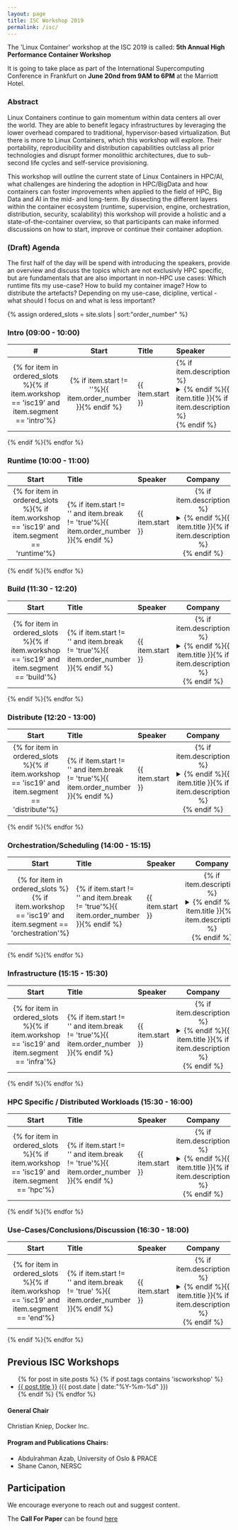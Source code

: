 ```yaml
---
layout: page
title: ISC Workshop 2019
permalink: /isc/
---
```


The 'Linux Container' workshop at the ISC 2019 is called: **5th Annual High Performance Container Workshop**

It is going to take place as part of the International Supercomputing Conference in Frankfurt on **June 20nd from 9AM to 6PM** at the Marriott Hotel.

### Abstract

Linux Containers continue to gain momentum within data centers all over the world.
They are able to benefit legacy infrastructures by leveraging the lower overhead compared
to traditional, hypervisor-based virtualization. But there is more to Linux Containers,
which this workshop will explore. Their portability, reproducibility and distribution
capabilities outclass all prior technologies and disrupt former monolithic architectures,
due to sub-second life cycles and self-service provisioning.

This workshop will outline the current state of Linux Containers in HPC/AI, what challenges
are hindering the adoption in HPC/BigData and how containers can foster
improvements when applied to the field of HPC, Big Data and AI in the mid- and long-term.
By dissecting the different layers within the container ecosystem (runtime, supervision, engine, orchestration, distribution, security, scalability) this workshop will provide a holistic and a state-of-the-container overview, so that participants can make informed discussions on how to start, improve or continue their container adoption.

### (Draft) Agenda
The first half of the day will be spend with introducing the speakers, provide an overview and discuss
the topics which are not exclusivly HPC specific, but are fundamentals that are also important in non-HPC use cases: Which runtime fits my use-case? How to build my container image? How to distribute the artefacts?
Depending on my use-case, dicipline, vertical - what should I focus on and what is less important?

{% assign ordered_slots = site.slots | sort:"order_number" %}

### Intro (09:00 - 10:00)

| # | Start |  Title                                   | Speaker             |    Company     |
|:--:|:-----:|:-----------------------------------------|:--------------------|:--------------:|
{% for item in ordered_slots %}{% if item.workshop == 'isc19' and item.segment == 'intro'%}| {% if item.start != ''%}{{ item.order_number }}{% endif %} | {{ item.start }} | {% if item.description %}<details><summary>{% endif %}{{ item.title }}{% if item.description %}</summary><div class="slot-tiny">{{ item.description }}</div></details>{% endif %} | {{ item.speakers }}  | {{ item.affiliation }} |
{% endif %}{% endfor %}

### Runtime (10:00 - 11:00)
| Start |  Title                                   | Speaker             |    Company     |
|:-----:|:-----------------------------------------|:--------------------|:--------------:|
{% for item in ordered_slots %}{% if item.workshop == 'isc19' and item.segment == 'runtime'%}| {% if item.start != '' and item.break != 'true'%}{{ item.order_number }}{% endif %} | {{ item.start }} | {% if item.description %}<details><summary>{% endif %}{{ item.title }}{% if item.description %}</summary><div class="slot-tiny">{{ item.description }}</div></details>{% endif %} | {{ item.speakers }}  | {{ item.affiliation }} |
{% endif %}{% endfor %}

### Build (11:30 - 12:20)
| Start |  Title                                   | Speaker             |    Company     |
|:-----:|:-----------------------------------------|:--------------------|:--------------:|
{% for item in ordered_slots %}{% if item.workshop == 'isc19' and item.segment == 'build'%}| {% if item.start != '' and item.break != 'true'%}{{ item.order_number }}{% endif %} | {{ item.start }} | {% if item.description %}<details><summary>{% endif %}{{ item.title }}{% if item.description %}</summary><div class="slot-tiny">{{ item.description }}</div></details>{% endif %} | {{ item.speakers }}  | {{ item.affiliation }} |
{% endif %}{% endfor %}

### Distribute (12:20 - 13:00)
| Start |  Title                                   | Speaker             |    Company     |
|:-----:|:-----------------------------------------|:--------------------|:--------------:|
{% for item in ordered_slots %}{% if item.workshop == 'isc19' and item.segment == 'distribute'%}| {% if item.start != '' and item.break != 'true'%}{{ item.order_number }}{% endif %} | {{ item.start }} | {% if item.description %}<details><summary>{% endif %}{{ item.title }}{% if item.description %}</summary><div class="slot-tiny">{{ item.description }}</div></details>{% endif %} | {{ item.speakers }}  | {{ item.affiliation }} |
{% endif %}{% endfor %}

### Orchestration/Scheduling (14:00 - 15:15)
| Start |  Title                                   | Speaker             |    Company     |
|:-----:|:-----------------------------------------|:--------------------|:--------------:|
{% for item in ordered_slots %}{% if item.workshop == 'isc19' and item.segment == 'orchestration'%}| {% if item.start != '' and item.break != 'true'%}{{ item.order_number }}{% endif %} | {{ item.start }} | {% if item.description %}<details><summary>{% endif %}{{ item.title }}{% if item.description %}</summary><div class="slot-tiny">{{ item.description }}</div></details>{% endif %} | {{ item.speakers }}  | {{ item.affiliation }} |
{% endif %}{% endfor %}

### Infrastructure (15:15 - 15:30)
| Start |  Title                                   | Speaker             |    Company     |
|:-----:|:-----------------------------------------|:--------------------|:--------------:|
{% for item in ordered_slots %}{% if item.workshop == 'isc19' and item.segment == 'infra'%}| {% if item.start != '' and item.break != 'true'%}{{ item.order_number }}{% endif %} | {{ item.start }} | {% if item.description %}<details><summary>{% endif %}{{ item.title }}{% if item.description %}</summary><div class="slot-tiny">{{ item.description }}</div></details>{% endif %} | {{ item.speakers }}  | {{ item.affiliation }} |
{% endif %}{% endfor %}

### HPC Specific / Distributed Workloads (15:30 - 16:00)
| Start |  Title                                   | Speaker             |    Company     |
|:-----:|:-----------------------------------------|:--------------------|:--------------:|
{% for item in ordered_slots %}{% if item.workshop == 'isc19' and item.segment == 'hpc'%}| {% if item.start != '' and item.break != 'true'%}{{ item.order_number }}{% endif %} | {{ item.start }} | {% if item.description %}<details><summary>{% endif %}{{ item.title }}{% if item.description %}</summary><div class="slot-tiny">{{ item.description }}</div></details>{% endif %} | {{ item.speakers }}  | {{ item.affiliation }} |
{% endif %}{% endfor %}

### Use-Cases/Conclusions/Discussion (16:30 - 18:00)
| Start |  Title                                   | Speaker             |    Company     |
|:-----:|:-----------------------------------------|:--------------------|:--------------:|
{% for item in ordered_slots %}{% if item.workshop == 'isc19' and item.segment == 'end'%}| {% if item.start != '' and item.break != 'true' %}{{ item.order_number }}{% endif %} | {{ item.start }} | {% if item.description %}<details><summary>{% endif %}{{ item.title }}{% if item.description %}</summary><div class="slot-tiny">{{ item.description }}</div></details>{% endif %} | {{ item.speakers }}  | {{ item.affiliation }} |
{% endif %}{% endfor %}

## Previous ISC Workshops

<ul class="posts">
{% for post in site.posts %}
  {% if post.tags contains 'iscworkshop' %}
      <div class="post_info">
        <li>
          <a href="{{ post.url }}">{{ post.title }}</a>
          <span>({{ post.date | date:"%Y-%m-%d" }})</span>
        </li>
      </div>
  {% endif %}
{% endfor %}
</ul>

#### General Chair
Christian Kniep, Docker Inc.

#### Program and Publications Chairs:
- Abdulrahman Azab, University of Oslo & PRACE
- Shane Canon, NERSC

## Participation

We encourage everyone to reach out and suggest content.

The **Call For Paper** can be found [here](https://www.uio.no/english/services/it/research/hpc/hpcw-2019.html)
